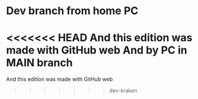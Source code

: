 # Dev branch from home PC
<<<<<<< HEAD
And this edition was made with GitHub web
And by PC in MAIN branch
=======

And this edition was made with GitHub web
>>>>>>> dev-kraken
